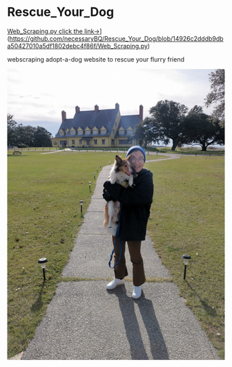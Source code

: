 # Rescue_Your_Dog

[Web_Scraping.py click the link->]([https://github.com/necessaryBQ/Rescue_Your_Dog/blob/14926c2dddb9dba50427010a5df1802debc4f86f/)](https://github.com/necessaryBQ/Rescue_Your_Dog/blob/14926c2dddb9dba50427010a5df1802debc4f86f/Web_Scraping.py)

webscraping adopt-a-dog website to rescue your flurry friend

![Alt text](https://github.com/necessaryBQ/Rescue_Your_Dog/blob/a87a9ac9a935e3d00bde602c05e3104b04ce4961/c526b65e-13ad-4574-b013-a8bbad9251e1.JPG)
